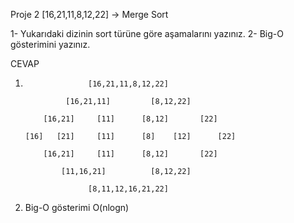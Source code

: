 Proje 2
[16,21,11,8,12,22] -> Merge Sort

1- Yukarıdaki dizinin sort türüne göre aşamalarını yazınız.
2- Big-O gösterimini yazınız.

CEVAP
1)                   [16,21,11,8,12,22]

                [16,21,11]         [8,12,22]
                
           [16,21]     [11]      [8,12]       [22]
           
       [16]   [21]     [11]      [8]    [12]      [22]
        
           [16,21]     [11]      [8,12]       [22]
           
               [11,16,21]          [8,12,22]
               
                     [8,11,12,16,21,22]


2) Big-O gösterimi  O(nlogn) 